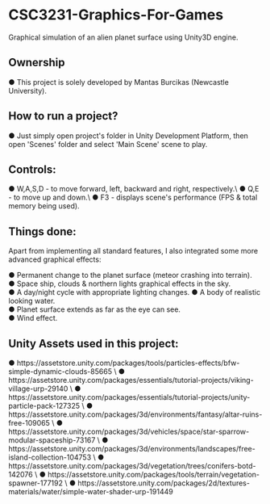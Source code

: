 # CSC3231-Graphics-For-Games
Graphical simulation of an alien planet surface using Unity3D engine.

<h2>Ownership</h2>
● This project is solely developed by Mantas Burcikas (Newcastle University).

<h2>How to run a project?</h2>
● Just simply open project's folder in Unity Development Platform, then open 'Scenes' folder and select 'Main Scene' scene to play.

<h2>Controls:</h2>
● W,A,S,D - to move forward, left, backward and right, respectively.\
● Q,E - to move up and down.\
● F3 - displays scene's performance (FPS & total memory being used).

<h2>Things done:</h2>
Apart from implementing all standard features, I also integrated some more advanced graphical effects:

● Permanent change to the planet surface (meteor crashing into terrain).\
● Space ship, clouds & northern lights graphical effects in the sky.\
● A day/night cycle with appropriate lighting changes.
● A body of realistic looking water.\
● Planet surface extends as far as the eye can see.\
● Wind effect.

<h2>Unity Assets used in this project:</h2>
● https://assetstore.unity.com/packages/tools/particles-effects/bfw-simple-dynamic-clouds-85665 \
● https://assetstore.unity.com/packages/essentials/tutorial-projects/viking-village-urp-29140 \
● https://assetstore.unity.com/packages/essentials/tutorial-projects/unity-particle-pack-127325 \
● https://assetstore.unity.com/packages/3d/environments/fantasy/altar-ruins-free-109065 \
● https://assetstore.unity.com/packages/3d/vehicles/space/star-sparrow-modular-spaceship-73167 \
● https://assetstore.unity.com/packages/3d/environments/landscapes/free-island-collection-104753 \
● https://assetstore.unity.com/packages/3d/vegetation/trees/conifers-botd-142076 \
● https://assetstore.unity.com/packages/tools/terrain/vegetation-spawner-177192 \
● https://assetstore.unity.com/packages/2d/textures-materials/water/simple-water-shader-urp-191449